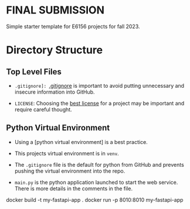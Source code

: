 # FINAL SUBMISSION

Simple starter template for E6156 projects for fall 2023.

# Directory Structure

## Top Level Files

- ```.gitignore]: ```[.gitignore](https://www.pluralsight.com/guides/how-to-use-gitignore-file) is important to
avoid putting unnecessary and insecure information into GitHub.


- ```LICENSE```: Choosing the 
[best license](https://docs.github.com/en/repositories/managing-your-repositorys-settings-and-features/customizing-your-repository/licensing-a-repository)
for a project may be important and require careful thought.

## Python Virtual Environment

- Using a [python virtual environment] is a best practice.


- This projects virtual environment is in ```venv```.


- The ```.gitignore``` file is the default for python from GitHub and prevents pushing the virtual environment into
the repo.


- ```main.py``` is the python application launched to start the web service.
There is more details in the comments in the file.


 docker build -t my-fastapi-app .
docker run -p 8010:8010 my-fastapi-app
